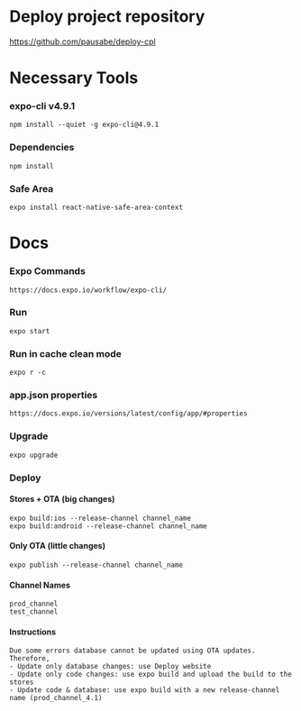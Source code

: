 # Deploy project repository
https://github.com/pausabe/deploy-cpl

# Necessary Tools
### expo-cli v4.9.1

    npm install --quiet -g expo-cli@4.9.1

### Dependencies

    npm install

### Safe Area

    expo install react-native-safe-area-context

# Docs
### Expo Commands

    https://docs.expo.io/workflow/expo-cli/

### Run

    expo start

### Run in cache clean mode

    expo r -c

### app.json properties

    https://docs.expo.io/versions/latest/config/app/#properties

### Upgrade

    expo upgrade

### Deploy
#### Stores + OTA (big changes)

    expo build:ios --release-channel channel_name
    expo build:android --release-channel channel_name

#### Only OTA (little changes)

    expo publish --release-channel channel_name

#### Channel Names

    prod_channel
    test_channel

#### Instructions

    Due some errors database cannot be updated using OTA updates.
    Therefore, 
    - Update only database changes: use Deploy website
    - Update only code changes: use expo build and upload the build to the stores
    - Update code & database: use expo build with a new release-channel name (prod_channel_4.1)